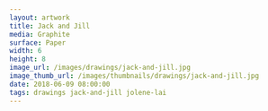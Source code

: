 ```yaml
---
layout: artwork
title: Jack and Jill
media: Graphite
surface: Paper
width: 6
height: 8
image_url: /images/drawings/jack-and-jill.jpg
image_thumb_url: /images/thumbnails/drawings/jack-and-jill.jpg
date: 2018-06-09 08:00:00
tags: drawings jack-and-jill jolene-lai
---
```

